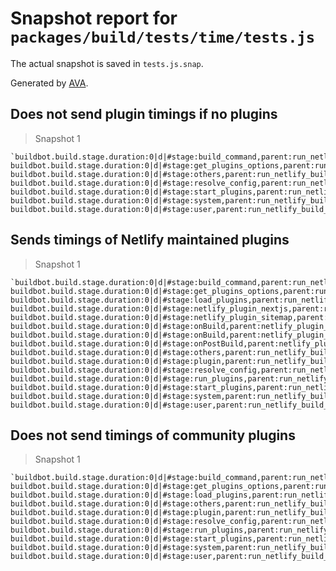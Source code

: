 # Snapshot report for `packages/build/tests/time/tests.js`

The actual snapshot is saved in `tests.js.snap`.

Generated by [AVA](https://avajs.dev).

## Does not send plugin timings if no plugins

> Snapshot 1

    `buildbot.build.stage.duration:0|d|#stage:build_command,parent:run_netlify_build␊
    buildbot.build.stage.duration:0|d|#stage:get_plugins_options,parent:run_netlify_build␊
    buildbot.build.stage.duration:0|d|#stage:others,parent:run_netlify_build␊
    buildbot.build.stage.duration:0|d|#stage:resolve_config,parent:run_netlify_build␊
    buildbot.build.stage.duration:0|d|#stage:start_plugins,parent:run_netlify_build␊
    buildbot.build.stage.duration:0|d|#stage:system,parent:run_netlify_build_per_type␊
    buildbot.build.stage.duration:0|d|#stage:user,parent:run_netlify_build_per_type`

## Sends timings of Netlify maintained plugins

> Snapshot 1

    `buildbot.build.stage.duration:0|d|#stage:build_command,parent:run_netlify_build␊
    buildbot.build.stage.duration:0|d|#stage:get_plugins_options,parent:run_netlify_build␊
    buildbot.build.stage.duration:0|d|#stage:load_plugins,parent:run_netlify_build␊
    buildbot.build.stage.duration:0|d|#stage:netlify_plugin_nextjs,parent:run_plugins␊
    buildbot.build.stage.duration:0|d|#stage:netlify_plugin_sitemap,parent:run_plugins␊
    buildbot.build.stage.duration:0|d|#stage:onBuild,parent:netlify_plugin_nextjs␊
    buildbot.build.stage.duration:0|d|#stage:onBuild,parent:netlify_plugin_sitemap␊
    buildbot.build.stage.duration:0|d|#stage:onPostBuild,parent:netlify_plugin_sitemap␊
    buildbot.build.stage.duration:0|d|#stage:others,parent:run_netlify_build␊
    buildbot.build.stage.duration:0|d|#stage:plugin,parent:run_netlify_build_per_type␊
    buildbot.build.stage.duration:0|d|#stage:resolve_config,parent:run_netlify_build␊
    buildbot.build.stage.duration:0|d|#stage:run_plugins,parent:run_netlify_build␊
    buildbot.build.stage.duration:0|d|#stage:start_plugins,parent:run_netlify_build␊
    buildbot.build.stage.duration:0|d|#stage:system,parent:run_netlify_build_per_type␊
    buildbot.build.stage.duration:0|d|#stage:user,parent:run_netlify_build_per_type`

## Does not send timings of community plugins

> Snapshot 1

    `buildbot.build.stage.duration:0|d|#stage:build_command,parent:run_netlify_build␊
    buildbot.build.stage.duration:0|d|#stage:get_plugins_options,parent:run_netlify_build␊
    buildbot.build.stage.duration:0|d|#stage:load_plugins,parent:run_netlify_build␊
    buildbot.build.stage.duration:0|d|#stage:others,parent:run_netlify_build␊
    buildbot.build.stage.duration:0|d|#stage:plugin,parent:run_netlify_build_per_type␊
    buildbot.build.stage.duration:0|d|#stage:resolve_config,parent:run_netlify_build␊
    buildbot.build.stage.duration:0|d|#stage:run_plugins,parent:run_netlify_build␊
    buildbot.build.stage.duration:0|d|#stage:start_plugins,parent:run_netlify_build␊
    buildbot.build.stage.duration:0|d|#stage:system,parent:run_netlify_build_per_type␊
    buildbot.build.stage.duration:0|d|#stage:user,parent:run_netlify_build_per_type`
